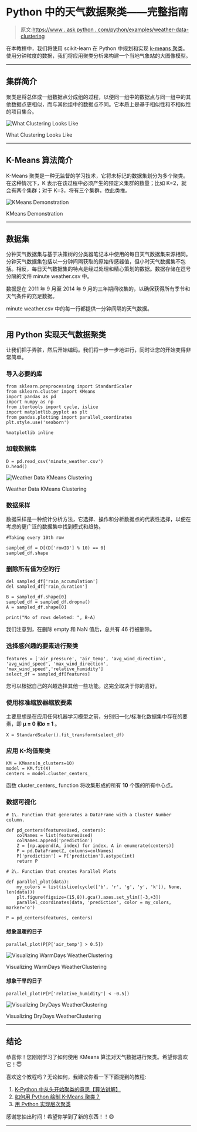 # Python 中的天气数据聚类——完整指南

> 原文:[https://www . ask python . com/python/examples/weather-data-clustering](https://www.askpython.com/python/examples/weather-data-clustering)

在本教程中，我们将使用 scikit-learn 在 Python 中规划和实现 [k-means 聚类](https://www.askpython.com/python/examples/k-means-clustering-from-scratch)。使用分钟粒度的数据，我们将应用聚类分析来构建一个当地气象站的大图像模型。

* * *

## 集群简介

聚类是将总体或一组数据点分成组的过程，以便同一组中的数据点与同一组中的其他数据点更相似，而与其他组中的数据点不同。它本质上是基于相似性和不相似性的项目集合。

![What Clustering Looks Like](../Images/fc147bf300c7d70b7dd7d935a80d712a.png)

What Clustering Looks Like

* * *

## K-Means 算法简介

K-Means 聚类是一种无监督的学习技术，它将未标记的数据集划分为多个聚类。在这种情况下，K 表示在该过程中必须产生的预定义集群的数量；比如 K=2，就会有两个集群；对于 K=3，将有三个集群，依此类推。

![KMeans Demonstration](../Images/a38a7c4dab144dc91cb81782c5c0d612.png)

KMeans Demonstration

* * *

## 数据集

分钟天气数据集与基于决策树的分类器笔记本中使用的每日天气数据集来源相同。分钟天气数据集包括以一分钟间隔获取的原始传感器值，但小时天气数据集不包括。相反，每日天气数据集的特点是经过处理和精心策划的数据。数据存储在逗号分隔的文件 minute weather.csv 中。

数据是在 2011 年 9 月至 2014 年 9 月的三年期间收集的，以确保获得所有季节和天气条件的充足数据。

minute weather.csv 中的每一行都提供一分钟间隔的天气数据。

* * *

## 用 Python 实现天气数据聚类

让我们把手弄脏，然后开始编码。我们将一步一步地进行，同时让您的开始变得非常简单。

### 导入必要的库

```
from sklearn.preprocessing import StandardScaler
from sklearn.cluster import KMeans
import pandas as pd
import numpy as np
from itertools import cycle, islice
import matplotlib.pyplot as plt
from pandas.plotting import parallel_coordinates
plt.style.use('seaborn')

%matplotlib inline

```

### 加载数据集

```
D = pd.read_csv('minute_weather.csv')
D.head()

```

![Weather Data KMeans Clustering](../Images/27ca6004ba42dde8197a5aa51e076759.png)

Weather Data KMeans Clustering

### 数据采样

数据采样是一种统计分析方法，它选择、操作和分析数据点的代表性选择，以便在考虑的更广泛的数据集中找到模式和趋势。

```
#Taking every 10th row

sampled_df = D[(D['rowID'] % 10) == 0]
sampled_df.shape

```

### 删除所有值为空的行

```
del sampled_df['rain_accumulation']
del sampled_df['rain_duration']

B = sampled_df.shape[0]
sampled_df = sampled_df.dropna()
A = sampled_df.shape[0]

print("No of rows deleted: ", B-A)

```

我们注意到，在删除 empty 和 NaN 值后，总共有 46 行被删除。

### 选择感兴趣的要素进行聚类

```
features = ['air_pressure', 'air_temp', 'avg_wind_direction', 'avg_wind_speed', 'max_wind_direction', 'max_wind_speed','relative_humidity']
select_df = sampled_df[features]

```

您可以根据自己的兴趣选择其他一些功能。这完全取决于你的喜好。

### 使用标准缩放器缩放要素

主要思想是在应用任何机器学习模型之前，分别归一化/标准化数据集中存在的要素，即 **μ = 0 和σ = 1** 。

```
X = StandardScaler().fit_transform(select_df)

```

### 应用 K-均值聚类

```
KM = KMeans(n_clusters=10)
model = KM.fit(X)
centers = model.cluster_centers_

```

函数 cluster_centers_ function 将收集形成的所有 **10** 个簇的所有中心点。

### 数据可视化

```
# 1\. Function that generates a DataFrame with a Cluster Number column.

def pd_centers(featuresUsed, centers):
	colNames = list(featuresUsed)
	colNames.append('prediction')
	Z = [np.append(A, index) for index, A in enumerate(centers)]
	P = pd.DataFrame(Z, columns=colNames)
	P['prediction'] = P['prediction'].astype(int)
	return P

# 2\. Function that creates Parallel Plots

def parallel_plot(data):
	my_colors = list(islice(cycle(['b', 'r', 'g', 'y', 'k']), None, len(data)))
	plt.figure(figsize=(15,8)).gca().axes.set_ylim([-3,+3])
	parallel_coordinates(data, 'prediction', color = my_colors, marker='o')

P = pd_centers(features, centers)

```

#### 想象温暖的日子

```
parallel_plot(P[P['air_temp'] > 0.5])

```

![Visualizing WarmDays WeatherClustering](../Images/46b036d576caebf6218bb02153ac256c.png)

Visualizing WarmDays WeatherClustering

#### 想象干旱的日子

```
parallel_plot(P[P['relative_humidity'] < -0.5])

```

![Visualizing DryDays WeatherClustering](../Images/0f67bf4468f1bc236d37e33112bed5ba.png)

Visualizing DryDays WeatherClustering

* * *

## 结论

恭喜你！您刚刚学习了如何使用 KMeans 算法对天气数据进行聚类。希望你喜欢它！😇

喜欢这个教程吗？无论如何，我建议你看一下下面提到的教程:

1.  [K-Python 中从头开始聚类的意思【算法讲解】](https://www.askpython.com/python/examples/k-means-clustering-from-scratch)
2.  [如何用 Python 绘制 K-Means 聚类？](https://www.askpython.com/python/examples/plot-k-means-clusters-python)
3.  [用 Python 实现层次聚类](https://www.askpython.com/python/examples/hierarchical-clustering)

感谢您抽出时间！希望你学到了新的东西！！😄

* * *